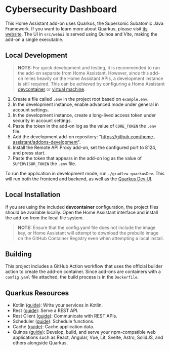 # Cybersecurity Dashboard

This Home Assistant add-on uses Quarkus, the Supersonic Subatomic Java Framework. 
If you want to learn more about Quarkus, please visit [its website](https://quarkus.io/).
The UI in `src/webui` is served using Quinoa and Vite, making the add-on a single executable. 

## Local Development

> **NOTE:** For quick development and testing, it is recommended to run the add-on separate from Home Assistant.
> However, since this add-on relies heavily on the Home Assistant APIs, a development instance is still required.
> This can be achieved by configuring a Home Assistant [devcontainer](https://developers.home-assistant.io/docs/add-ons/testing)
> or [virtual machine](https://www.home-assistant.io/installation/alternative).

1. Create a file called `.env` in the project root based on `example.env`.
2. In the development instance, enable advanced mode under general in account settings.
3. In the development instance, create a long-lived access token under security in account settings.
4. Paste the token in the add-on log as the value of `CORE_TOKEN` the `.env` file.
5. Add the development add-on repository: "https://github.com/home-assistant/addons-development".
6. Install the Remote API Proxy add-on, set the configured port to 8124, and press start.
7. Paste the token that appears in the add-on log as the value of `SUPERVISOR_TOKEN` the `.env` file.

To run the application in development mode, run `./gradlew quarkusDev`.
This will run both the frontend and backend, as well as the [Quarkus Dev UI](http://localhost:8080/q/dev-ui).

## Local Installation

If you are using the included **devcontainer** configuration, the project files should be available locally.
Open the Home Assistant interface and install the add-on from the local file system.

> **NOTE:** Ensure that the config.yaml file does not include the image key, or Home Assistant will attempt to download
> the prebuild image on the GitHub Container Registry even when attempting a local install.

## Building

This project includes a GitHub Action workflow that uses the official builder action to create the add-on container.
Since add-ons are containers with a `config.yaml` file attached, the build process is in the `Dockerfile`.

## Quarkus Resources

- Kotlin ([guide](https://quarkus.io/guides/kotlin)): Write your services in Kotlin.
- Rest ([guide](https://quarkus.io/guides/rest)): Serve a REST API.
- Rest Client ([guide](https://quarkus.io/guides/rest-client)): Communicate with REST APIs.
- Scheduler ([guide](https://quarkus.io/guides/scheduler)): Schedule functions.
- Cache ([guide](https://quarkus.io/guides/cache)): Cache application data.
- Quinoa ([guide](https://quarkiverse.github.io/quarkiverse-docs/quarkus-quinoa/dev/index.html)): Develop, build, and serve your npm-compatible web applications such as React, Angular, Vue, Lit, Svelte, Astro, SolidJS, and others alongside Quarkus.
